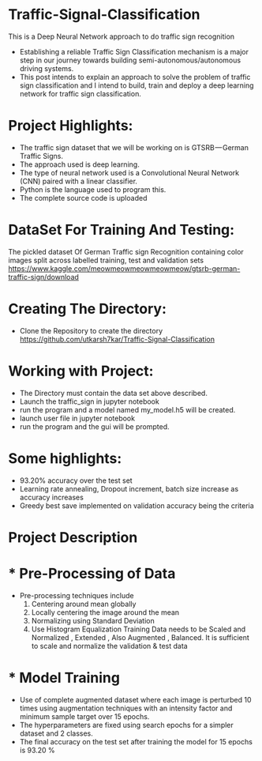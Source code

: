 # Traffic-Signal-Classification

This is a Deep Neural Network approach to do traffic sign recognition
* Establishing a reliable Traffic Sign Classification mechanism is a major step in our journey towards building semi-autonomous/autonomous driving systems.
* This post intends to explain an approach to solve the problem of traffic sign classification and I intend to build, train and deploy a deep learning network for traffic sign classification.

# Project Highlights:
* The traffic sign dataset that we will be working on is GTSRB — German Traffic Signs. 
* The approach used is deep learning.
* The type of neural network used is a Convolutional Neural Network (CNN) paired with a linear classifier.
* Python is the language used to program this.
* The complete source code is uploaded

# DataSet For Training And Testing:
The pickled dataset Of German Traffic sign Recognition containing color images split across labelled training, test and validation sets
https://www.kaggle.com/meowmeowmeowmeowmeow/gtsrb-german-traffic-sign/download

# Creating The Directory:
* Clone the Repository to create the directory 
https://github.com/utkarsh7kar/Traffic-Signal-Classification

# Working with Project:
* The Directory must contain the data set above described.
* Launch the traffic_sign in jupyter notebook
* run the program and a model named my_model.h5 will be created.
* launch user file in jupyter notebook
* run the program and the gui will be prompted.

# Some highlights:
* 93.20% accuracy over the test set 
* Learning rate annealing, Dropout increment, batch size increase as accuracy increases
* Greedy best save implemented on validation accuracy being the criteria

# Project Description
# * Pre-Processing of Data 
* Pre-processing techniques include 
  1. Centering around mean globally
  2. Locally centering the image around the mean
  3. Normalizing using Standard Deviation
  4. Use Histogram Equalization
Training Data needs to be Scaled and Normalized , Extended , Also Augmented , Balanced. It is sufficient to scale and normalize the validation & test data
# * Model Training
* Use of complete augmented dataset where each image is perturbed 10 times using augmentation techniques with an intensity factor and minimum sample target over 15 epochs. 
* The hyperparameters are fixed using search epochs for a simpler dataset and 2 classes. 
* The final accuracy on the test set after training the model for 15 epochs is 93.20 %
